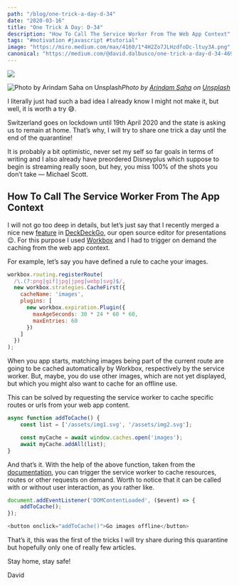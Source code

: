 ```yaml
---
path: "/blog/one-trick-a-day-d-34"
date: "2020-03-16"
title: "One Trick A Day: D-34️"
description: "How To Call The Service Worker From The Web App Context"
tags: "#motivation #javascript #tutorial"
image: "https://miro.medium.com/max/4160/1*4H2Zo7JLHzdfoDc-ltuy3A.png"
canonical: "https://medium.com/@david.dalbusco/one-trick-a-day-d-34-469a0336a07e"
---
```


![](https://miro.medium.com/max/4160/1*4H2Zo7JLHzdfoDc-ltuy3A.png)

![Photo by [Arindam Saha](https://unsplash.com/@flux_culture?utm_source=unsplash&utm_medium=referral&utm_content=creditCopyText) on [Unsplash](https://unsplash.com/s/photos/day-1?utm_source=unsplash&utm_medium=referral&utm_content=creditCopyText)](https://cdn-images-1.medium.com/max/4160/1*4H2Zo7JLHzdfoDc-ltuy3A.png)*Photo by [Arindam Saha](https://unsplash.com/@flux_culture?utm_source=unsplash&utm_medium=referral&utm_content=creditCopyText) on [Unsplash](https://unsplash.com/s/photos/day-1?utm_source=unsplash&utm_medium=referral&utm_content=creditCopyText)*

I literally just had such a bad idea I already know I might not make it, but well, it is worth a try 😅.

Switzerland goes on lockdown until 19th April 2020 and the state is asking us to remain at home. That’s why, I will try to share one trick a day until the end of the quarantine!

It is probably a bit optimistic, never set my self so far goals in terms of writing and I also already have preordered Disneyplus which suppose to begin is streaming really soon, but hey, you miss 100% of the shots you don’t take — Michael Scott.

## How To Call The Service Worker From The App Context

I will not go too deep in details, but let’s just say that I recently merged a nice new [feature](https://github.com/deckgo/deckdeckgo/pull/654) in [DeckDeckGo](https://deckdeckgo.com), our open source editor for presentations 😉. For this purpose I used [Workbox](https://developers.google.com/web/tools/workbox) and I had to trigger on demand the caching from the web app context.

For example, let’s say you have defined a rule to cache your images.

```javascript
workbox.routing.registerRoute(
  /\.(?:png|gif|jpg|jpeg|webp|svg)$/,
  new workbox.strategies.CacheFirst({
    cacheName: 'images',
    plugins: [
      new workbox.expiration.Plugin({
        maxAgeSeconds: 30 * 24 * 60 * 60,
        maxEntries: 60
      })
    ]
  })
);
```

When you app starts, matching images being part of the current route are going to be cached automatically by Workbox, respectively by the service worker. But, maybe, you do use other images, which are not yet displayed, but which you might also want to cache for an offline use.

This can be solved by requesting the service worker to cache specific routes or urls from your web app content.

```javascript
async function addToCache() {
    const list = ['/assets/img1.svg', '/assets/img2.svg'];

    const myCache = await window.caches.open('images');
    await myCache.addAll(list);
}
```

And that’s it. With the help of the above function, taken from the [documentation](https://developers.google.com/web/tools/workbox/guides/common-recipes), you can trigger the service worker to cache resources, routes or other requests on demand. Worth to notice that it can be called with or without user interaction, as you rather like.

```javascript
document.addEventListener('DOMContentLoaded', ($event) => {
    addToCache();
});

<button onclick="addToCache()">Go images offline</button>
```

That’s it, this was the first of the tricks I will try share during this quarantine but hopefully only one of really few articles.

Stay home, stay safe!

David
